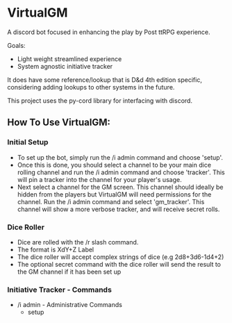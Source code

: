 # VirtualGM

A discord bot focused in enhancing the play by Post ttRPG experience.

Goals:
- Light weight streamlined experience
- System agnostic initiative tracker

It does have some reference/lookup that is D&d 4th edition specific, considering adding lookups to other systems in the future.

This project uses the py-cord library for interfacing with discord. 

## How To Use VirtualGM:

### Initial Setup
- To set up the bot, simply run the /i admin command and choose 'setup'.  
- Once this is done, you should select a channel to be your main dice rolling channel and run the /i admin command and choose 'tracker'.  This will pin  a tracker into the channel for your player's usage.
- Next select a channel for the GM screen. This channel should ideally be hidden from the players but VirtualGM will need permissions for the channel. Run the /i admin command and select 'gm_tracker'.  This channel will show a more verbose tracker, and will receive secret rolls.

### Dice Roller
- Dice are rolled with the /r slash command.
- The format is XdY+Z Label
- The dice roller will accept complex strings of dice (e.g 2d8+3d6-1d4+2)
- The optional secret command with the dice roller will send the result to the GM channel if it has been set up

### Initiative Tracker - Commands
 - /i admin - Administrative Commands
   - setup